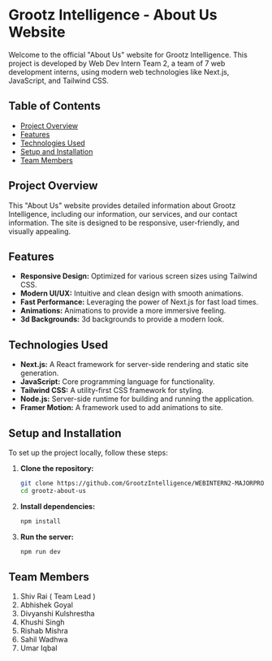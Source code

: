 # Grootz Intelligence - About Us Website

Welcome to the official "About Us" website for Grootz Intelligence. This project is developed by Web Dev Intern Team 2, a team of 7 web development interns, using modern web technologies like Next.js, JavaScript, and Tailwind CSS.

## Table of Contents

- [Project Overview](#project-overview)
- [Features](#features)
- [Technologies Used](#technologies-used)
- [Setup and Installation](#setup-and-installation)
- [Team Members](#team-members)

## Project Overview

This "About Us" website provides detailed information about Grootz Intelligence, including our information, our services, and our contact information. The site is designed to be responsive, user-friendly, and visually appealing.

## Features

- **Responsive Design:** Optimized for various screen sizes using Tailwind CSS.
- **Modern UI/UX:** Intuitive and clean design with smooth animations.
- **Fast Performance:** Leveraging the power of Next.js for fast load times.
- **Animations:** Animations to provide a more immersive feeling.
- **3d Backgrounds:** 3d backgrounds to provide a modern look.



## Technologies Used

- **Next.js:** A React framework for server-side rendering and static site generation.
- **JavaScript:** Core programming language for functionality.
- **Tailwind CSS:** A utility-first CSS framework for styling.
- **Node.js:** Server-side runtime for building and running the application.
- **Framer Motion:** A framework used to add animations to site.

## Setup and Installation

To set up the project locally, follow these steps:

1. **Clone the repository:** 

   ```bash
   git clone https://github.com/GrootzIntelligence/WEBINTERN2-MAJORPRO.git
   cd grootz-about-us
   ```

2. **Install dependencies:** 
   ```bash
   npm install
   ```

3. **Run the server:** 
   ```bash
   npm run dev
   ```


## Team Members

1. Shiv Rai ( Team Lead )
2. Abhishek Goyal
3. Divyanshi Kulshrestha
4. Khushi Singh
5. Rishab Mishra
6. Sahil Wadhwa
7. Umar Iqbal